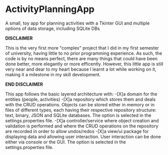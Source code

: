 # ActivityPlanningApp
 A small, toy app for planning activities with a Tkinter GUI and multiple options of data storage, including SQLite DBs


**DISCLAIMER**

This is the very first more "complex" project that I did in my first semester of university, having little to no prior programming experience. As such, the code is by no means perfect, there are many things that could have been done better, more elegantly or more efficently. However, this little app is still very near and dear to my heart because I learnt a lot while working on it, making it a milestone in my skill development.

**END DISCLAIMER**


This app follows the basic layered architecture with:
        -[X]a domain for the entities (people, activities)
        -[X]a repository which stores them and deals with the CRUD operations. Objects can be stored either in memory or in files of different types, each having their respective repository structure: text, binary, JSON and SQLite databases. The option is selected in the settings.properties file.
        -[X]a controller/service where object creation and validation is performed and where the CRUD operations on the repository are recorded in order to allow undos/redos
        -[X]a view/ui package for displaying data and allowing user interaction. User interaction can be done either via console or the GUI. The option is selected in the settings.properties file.
